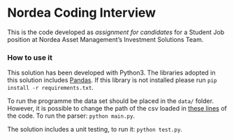 # Nordea Coding Interview

This is the code developed as _assignment for candidates_ for a Student Job position at Nordea Asset Management’s Investment Solutions Team.

### How to use it

This solution has been developed with Python3. The libraries adopted in this solution includes [Pandas](https://pandas.pydata.org/). If this library is not installed please run `pip install -r requirements.txt`. 

To run the programme the data set should be placed in the `data/` folder. However, it is possible to change the path of the csv loaded in [these lines](https://github.com/peterampazzo/nordea-coding-interview/blob/main/main.py#L8-L10) of the code. To run the parser: `python main.py`.

The solution includes a unit testing, to run it: `python test.py`.
